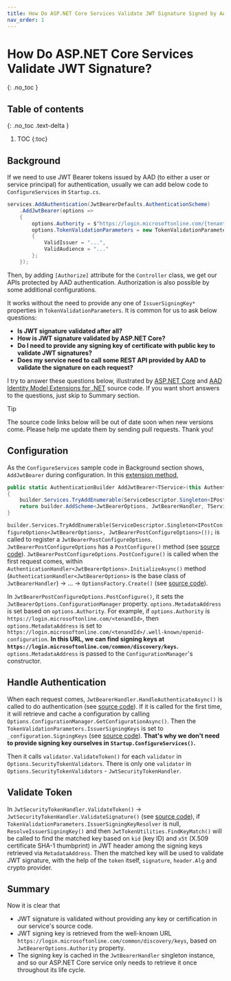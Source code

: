 ```yaml
---
title: How Do ASP.NET Core Services Validate JWT Signature Signed by AAD?
nav_order: 1
---
```


# How Do ASP.NET Core Services Validate JWT Signature?
{: .no_toc }

## Table of contents
{: .no_toc .text-delta }

1. TOC
{:toc}

## Background

 If we need to use JWT Bearer tokens issued by AAD (to either a user or service principal) for authentication, usually we can add below code to `ConfigureServices` in `Startup.cs`.

```csharp
services.AddAuthentication(JwtBearerDefaults.AuthenticationScheme)
    .AddJwtBearer(options =>
    {
        options.Authority = $"https://login.microsoftonline.com/{tenantId}";
        options.TokenValidationParameters = new TokenValidationParameters
        {
            ValidIssuer = "...",
            ValidAudience = "..."
        };
    });
```

Then, by adding `[Authorize]` attribute for the `Controller` class, we get our APIs protected by AAD authentication. Authorization is also possible by some additional configurations.

It works without the need to provide any one of `IssuerSigningKey*` properties in `TokenValidationParameters`. It is common for us to ask below questions:

* **Is JWT signature validated after all?**
* **How is JWT signature validated by ASP.NET Core?**
* **Do I need to provide any signing key of certificate with public key to validate JWT signatures?**
* **Does my service need to call some REST API provided by AAD to validate the signature on each request?**

I try to answer these questions below, illustrated by [ASP.NET Core](https://github.com/dotnet/aspnetcore) and [AAD Identity Model Extensions for .NET](https://github.com/AzureAD/azure-activedirectory-identitymodel-extensions-for-dotnet) source code. If you want short answers to the questions, just skip to Summary section.

> [!TIP]
> The source code links below will be out of date soon when new versions come. Please help me update them by sending pull requests. Thank you!

## Configuration

As the `ConfigureServices` sample code in Background section shows, `AddJwtBearer` during configuration. In this [extension method](https://github.com/dotnet/aspnetcore/blob/master/src/Security/Authentication/JwtBearer/src/JwtBearerExtensions.cs#L44),

```csharp
public static AuthenticationBuilder AddJwtBearer<TService>(this AuthenticationBuilder builder, string authenticationScheme, string displayName, Action<JwtBearerOptions, TService> configureOptions) where TService : class
{
    builder.Services.TryAddEnumerable(ServiceDescriptor.Singleton<IPostConfigureOptions<JwtBearerOptions>, JwtBearerPostConfigureOptions>());
    return builder.AddScheme<JwtBearerOptions, JwtBearerHandler, TService>(authenticationScheme, displayName, configureOptions);
}
```

`builder.Services.TryAddEnumerable(ServiceDescriptor.Singleton<IPostConfigureOptions<JwtBearerOptions>, JwtBearerPostConfigureOptions>());` is called to register a `JwtBearerPostConfigureOptions`. `JwtBearerPostConfigureOptions` has a `PostConfigure()` method (see [source code](https://github.com/dotnet/aspnetcore/blob/master/src/Security/Authentication/JwtBearer/src/JwtBearerPostConfigureOptions.cs#L22)). `JwtBearerPostConfigureOptions.PostConfigure()` is called when the first request comes, within `AuthenticationHandler<JwtBearerOptions>.InitializeAsync()` method (`AuthenticationHandler<JwtBearerOptions>` is the base class of `JwtBearerHandler`) -> ... -> `OptionsFactory.Create()` (see [source code](https://github.com/dotnet/runtime/blob/master/src/libraries/Microsoft.Extensions.Options/src/OptionsFactory.cs#L58)).

In `JwtBearerPostConfigureOptions.PostConfigure()`, it sets the `JwtBearerOptions.ConfigurationManager` property. `options.MetadataAddress` is set based on `options.Authority`. For example, if `options.Authority` is `https://login.microsoftonline.com/<tenandId>`, then `options.MetadataAddress` is set to `https://login.microsoftonline.com/<tenandId>/.well-known/openid-configuration`. **In this URL, we can find signing keys at `https://login.microsoftonline.com/common/discovery/keys`.** `options.MetadataAddress` is passed to the `ConfigurationManager`'s constructor.

## Handle Authentication

When each request comes, `JwtBearerHandler.HandleAuthenticateAsync()` is called to do authentication (see [source code](https://github.com/dotnet/aspnetcore/blob/master/src/Security/Authentication/JwtBearer/src/JwtBearerHandler.cs#L46)). If it is called for the first time, it will retrieve and cache a configuration by calling `Options.ConfigurationManager.GetConfigurationAsync()`. Then the `TokenValidationParameters.IssuerSigningKeys` is set to `_configuration.SigningKeys` (see [source code](https://github.com/dotnet/aspnetcore/blob/master/src/Security/Authentication/JwtBearer/src/JwtBearerHandler.cs#L97)). **That's why we don't need to provide signing key ourselves in `Startup.ConfigureServices()`.**

Then it calls `validator.ValidateToken()` for each `validator` in `Options.SecurityTokenValidators`. There is only one `validator` in `Options.SecurityTokenValidators` - `JwtSecurityTokenHandler`.

## Validate Token

In `JwtSecurityTokenHandler.ValidateToken()` -> `JwtSecurityTokenHandler.ValidateSignature()` (see [source code](https://github.com/AzureAD/azure-activedirectory-identitymodel-extensions-for-dotnet/blob/dev/src/System.IdentityModel.Tokens.Jwt/JwtSecurityTokenHandler.cs#L902)), if `TokenValidationParameters.IssuerSigningKeyResolver` is null, `ResolveIssuerSigningKey()` and then `JwtTokenUtilities.FindKeyMatch()` will be called to find the matched key based on `kid` (key ID) and `x5t` (X.509 certificate SHA-1 thumbprint) in JWT header among the signing keys retrieved via `MetadataAddress`. Then the matched key will be used to validate JWT signature, with the help of the `token` itself, `signature`, `header.Alg` and crypto provider.

## Summary

Now it is clear that

* JWT signature is validated without providing any key or certification in our service's source code.
* JWT signing key is retrieved from the well-known URL `https://login.microsoftonline.com/common/discovery/keys`, based on `JwtBearerOptions.Authority` property.
* The signing key is cached in the `JwtBearerHandler` singleton instance, and so our ASP.NET Core service only needs to retrieve it once throughout its life cycle.

